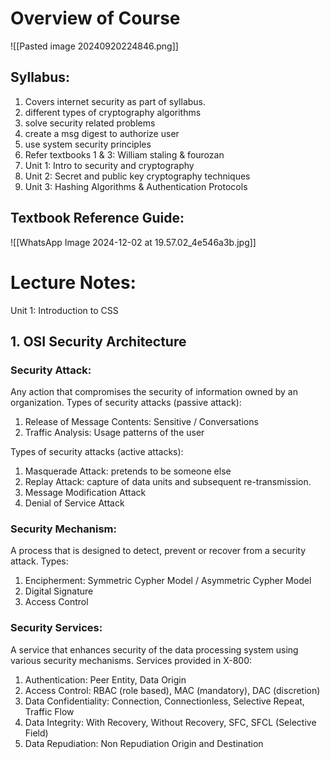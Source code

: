 # Overview of Course
![[Pasted image 20240920224846.png]]
## Syllabus:
1. Covers internet security as part of syllabus.
2. different types of cryptography algorithms
3. solve security related problems
4. create a msg digest to authorize user
5. use system security principles
6. Refer textbooks 1 & 3: William staling & fourozan
7. Unit 1: Intro to security and cryptography
8. Unit 2: Secret and public key cryptography techniques
9. Unit 3: Hashing Algorithms & Authentication Protocols

## Textbook Reference Guide:
![[WhatsApp Image 2024-12-02 at 19.57.02_4e546a3b.jpg]]

# Lecture Notes:
Unit 1: Introduction to CSS
## 1. OSI Security Architecture
### Security Attack: 
Any action that compromises the security of information owned by an organization.
Types of security attacks (passive attack):
1. Release of Message Contents: Sensitive / Conversations
2. Traffic Analysis: Usage patterns of the user

Types of security attacks (active attacks):
1. Masquerade Attack: pretends to be someone else
2. Replay Attack: capture of data units and subsequent re-transmission.
3. Message Modification Attack
4. Denial of Service Attack

### Security Mechanism: 
A process that is designed to detect, prevent or recover from a security attack.
Types:
1. Encipherment: Symmetric Cypher Model / Asymmetric Cypher Model
2. Digital Signature
3. Access Control

### Security Services: 
A service that enhances security of the data processing system using various security mechanisms. Services provided in X-800:
1. Authentication: Peer Entity, Data Origin
2. Access Control: RBAC (role based), MAC (mandatory), DAC (discretion)
3. Data Confidentiality: Connection, Connectionless, Selective Repeat, Traffic Flow
4. Data Integrity: With Recovery, Without Recovery, SFC, SFCL (Selective Field)
5. Data Repudiation: Non Repudiation Origin and Destination






